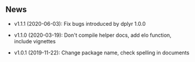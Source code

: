## News

* v1.1.1 (2020-06-03): Fix bugs introduced by dplyr 1.0.0

* v1.1.0 (2020-03-19): Don't compile helper docs, add elo function, include vignettes

* v1.0.1 (2019-11-22): Change package name, check spelling in documents
